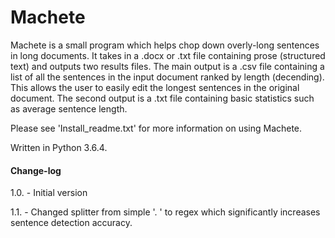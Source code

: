 # Machete

Machete is a small program which helps chop down overly-long sentences in long documents. It takes in a .docx or .txt file containing prose (structured text) and outputs two results files. The main output is a .csv file containing a list of all the sentences in the input document ranked by length (decending). This allows the user to easily edit the longest sentences in the original document. The second output is a .txt file containing basic statistics such as average sentence length.

Please see 'Install_readme.txt' for more information on using Machete.

Written in Python 3.6.4.

#### Change-log

1.0. - Initial version

1.1. - Changed splitter from simple '. ' to regex which significantly increases sentence detection accuracy.